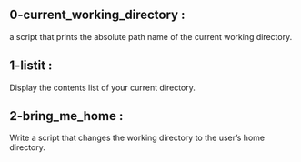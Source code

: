 ## 0-current_working_directory :
a script that prints the absolute path name of the current working directory.
## 1-listit :
Display the contents list of your current directory.
## 2-bring_me_home :
Write a script that changes the working directory to the user’s home directory.

